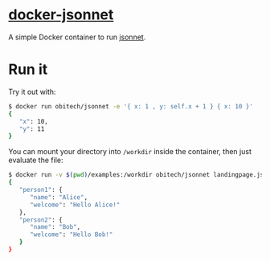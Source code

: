 # [docker-jsonnet](https://github.com/obitech/docker-jsonnet)

A simple Docker container to run [jsonnet](https://jsonnet.org/).

# Run it
Try it out with: 
```bash
$ docker run obitech/jsonnet -e '{ x: 1 , y: self.x + 1 } { x: 10 }'
{
   "x": 10,
   "y": 11
}
```

You can mount your directory into `/workdir` inside the container, then just evaluate the file:
```bash
$ docker run -v $(pwd)/examples:/workdir obitech/jsonnet landingpage.jsonnet
{
   "person1": {
      "name": "Alice",
      "welcome": "Hello Alice!"
   },
   "person2": {
      "name": "Bob",
      "welcome": "Hello Bob!"
   }
}
```
